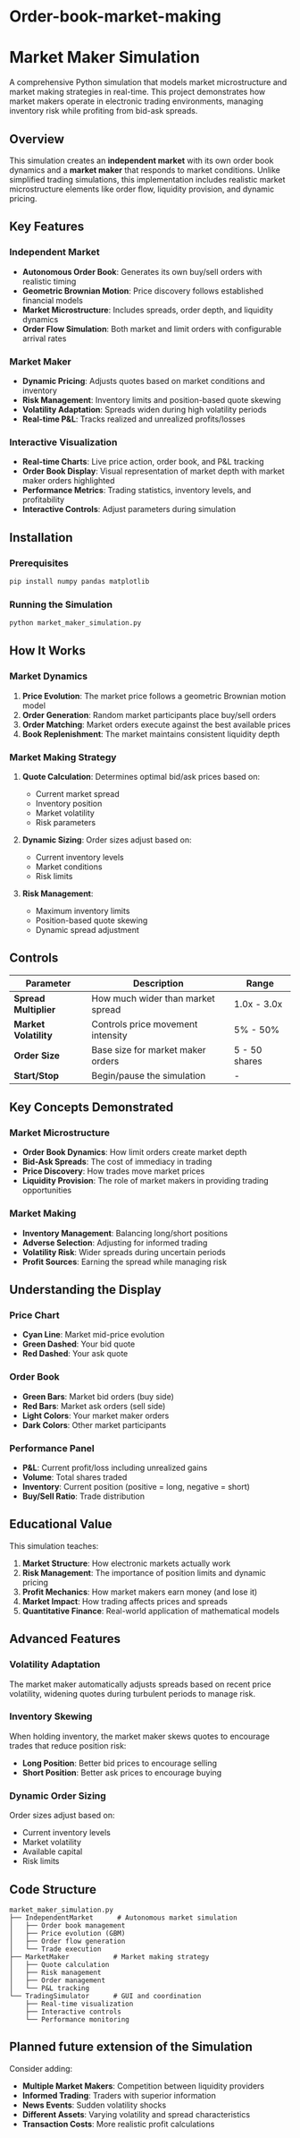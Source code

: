 # Order-book-market-making

# Market Maker Simulation

A comprehensive Python simulation that models market microstructure and market making strategies in real-time. This project demonstrates how market makers operate in electronic trading environments, managing inventory risk while profiting from bid-ask spreads.

## Overview

This simulation creates an **independent market** with its own order book dynamics and a **market maker** that responds to market conditions. Unlike simplified trading simulations, this implementation includes realistic market microstructure elements like order flow, liquidity provision, and dynamic pricing.

## Key Features

### Independent Market
- **Autonomous Order Book**: Generates its own buy/sell orders with realistic timing
- **Geometric Brownian Motion**: Price discovery follows established financial models
- **Market Microstructure**: Includes spreads, order depth, and liquidity dynamics
- **Order Flow Simulation**: Both market and limit orders with configurable arrival rates

### Market Maker
- **Dynamic Pricing**: Adjusts quotes based on market conditions and inventory
- **Risk Management**: Inventory limits and position-based quote skewing
- **Volatility Adaptation**: Spreads widen during high volatility periods
- **Real-time P&L**: Tracks realized and unrealized profits/losses

### Interactive Visualization
- **Real-time Charts**: Live price action, order book, and P&L tracking
- **Order Book Display**: Visual representation of market depth with market maker orders highlighted
- **Performance Metrics**: Trading statistics, inventory levels, and profitability
- **Interactive Controls**: Adjust parameters during simulation

## Installation

### Prerequisites
```bash
pip install numpy pandas matplotlib
```

### Running the Simulation
```bash
python market_maker_simulation.py
```

## How It Works

### Market Dynamics
1. **Price Evolution**: The market price follows a geometric Brownian motion model
2. **Order Generation**: Random market participants place buy/sell orders
3. **Order Matching**: Market orders execute against the best available prices
4. **Book Replenishment**: The market maintains consistent liquidity depth

### Market Making Strategy
1. **Quote Calculation**: Determines optimal bid/ask prices based on:
   - Current market spread
   - Inventory position
   - Market volatility
   - Risk parameters

2. **Dynamic Sizing**: Order sizes adjust based on:
   - Current inventory levels
   - Market conditions
   - Risk limits

3. **Risk Management**: 
   - Maximum inventory limits
   - Position-based quote skewing
   - Dynamic spread adjustment

## Controls

| Parameter | Description | Range |
|-----------|-------------|-------|
| **Spread Multiplier** | How much wider than market spread | 1.0x - 3.0x |
| **Market Volatility** | Controls price movement intensity | 5% - 50% |
| **Order Size** | Base size for market maker orders | 5 - 50 shares |
| **Start/Stop** | Begin/pause the simulation | - |

## Key Concepts Demonstrated

### Market Microstructure
- **Order Book Dynamics**: How limit orders create market depth
- **Bid-Ask Spreads**: The cost of immediacy in trading
- **Price Discovery**: How trades move market prices
- **Liquidity Provision**: The role of market makers in providing trading opportunities

### Market Making
- **Inventory Management**: Balancing long/short positions
- **Adverse Selection**: Adjusting for informed trading
- **Volatility Risk**: Wider spreads during uncertain periods
- **Profit Sources**: Earning the spread while managing risk

## Understanding the Display

### Price Chart
- **Cyan Line**: Market mid-price evolution
- **Green Dashed**: Your bid quote
- **Red Dashed**: Your ask quote

### Order Book
- **Green Bars**: Market bid orders (buy side)
- **Red Bars**: Market ask orders (sell side)
- **Light Colors**: Your market maker orders
- **Dark Colors**: Other market participants

### Performance Panel
- **P&L**: Current profit/loss including unrealized gains
- **Volume**: Total shares traded
- **Inventory**: Current position (positive = long, negative = short)
- **Buy/Sell Ratio**: Trade distribution

## Educational Value

This simulation teaches:

1. **Market Structure**: How electronic markets actually work
2. **Risk Management**: The importance of position limits and dynamic pricing
3. **Profit Mechanics**: How market makers earn money (and lose it)
4. **Market Impact**: How trading affects prices and spreads
5. **Quantitative Finance**: Real-world application of mathematical models

## Advanced Features

### Volatility Adaptation
The market maker automatically adjusts spreads based on recent price volatility, widening quotes during turbulent periods to manage risk.

### Inventory Skewing
When holding inventory, the market maker skews quotes to encourage trades that reduce position risk:
- **Long Position**: Better bid prices to encourage selling
- **Short Position**: Better ask prices to encourage buying

### Dynamic Order Sizing
Order sizes adjust based on:
- Current inventory levels
- Market volatility
- Available capital
- Risk limits

## Code Structure

```
market_maker_simulation.py
├── IndependentMarket      # Autonomous market simulation
│   ├── Order book management
│   ├── Price evolution (GBM)
│   ├── Order flow generation
│   └── Trade execution
├── MarketMaker           # Market making strategy
│   ├── Quote calculation
│   ├── Risk management
│   ├── Order management
│   └── P&L tracking
└── TradingSimulator      # GUI and coordination
    ├── Real-time visualization
    ├── Interactive controls
    └── Performance monitoring
```

## Planned future extension of the Simulation

Consider adding:
- **Multiple Market Makers**: Competition between liquidity providers
- **Informed Trading**: Traders with superior information
- **News Events**: Sudden volatility shocks
- **Different Assets**: Varying volatility and spread characteristics
- **Transaction Costs**: More realistic profit calculations


